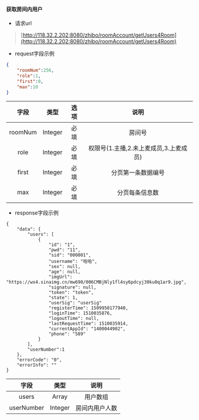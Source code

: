 #### 获取房间内用户

* 请求url

> [http://118.32.2.202:8080/zhibo/roomAccount/getUsers4Room](http://118.32.2.202:8080/zhibo/roomAccount/getUsers4Room)

* request字段示例

```Json
{
    "roomNum":256,
    "role":1,
    "first":0,
    "max":10
}
```

| 字段 | 类型 | 选项 | 说明 |
| :---: | :---: | :---: | :---: |
| roomNum | Integer | 必填 | 房间号 |
| role | Integer | 必填 | 权限号\(1.主播,2.未上麦成员,3.上麦成员\) |
| first | Integer | 必填 | 分页第一条数据编号 |
| max | Integer | 必填 | 分页每条信息数 |

* response字段示例

```
{
    "data": {
        "users": [
            {
                "id": "1",
                "pwd": "11",
                "sid": "000001",
                "username": "哈哈",
                "sex": null,
                "age": null,
                "imgUrl": "https://wx4.sinaimg.cn/mw690/006CMBjNly1fl4sy6pdcyj30ku0q1ar9.jpg",
                "signature": null,
                "token": "token",
                "state": 1,
                "userSig": "userSig"
                "registerTime": 1509950177940,
                "loginTime": 1510035876,
                "logoutTime": null,
                "lastRequestTime": 1510035914,
                "currentAppId": "1400044902",
                "phone": "589"
            }
        ],
        "userNumber":1
    },
    "errorCode": "0",
    "errorInfo": ""
}
```

| 字段 | 类型 | 说明 |
| :---: | :---: | :---: |
| users | Array | 用户数组 |
| userNumber | Integer | 房间内用户人数 |



